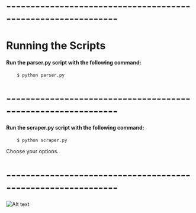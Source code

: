 # -------------------------------------------------------------
# Running the Scripts ##

#### Run the parser.py script with the following command:

```
	$ python parser.py
```	
# -------------------------------------------------------------

#### Run the scraper.py script with the following command:

```
	$ python scraper.py
```	
Choose your options.
# -------------------------------------------------------------

![Alt text](http://www.imgion.com/images/01/Bats-Happy-Halloween-.png "Happy Halloween")